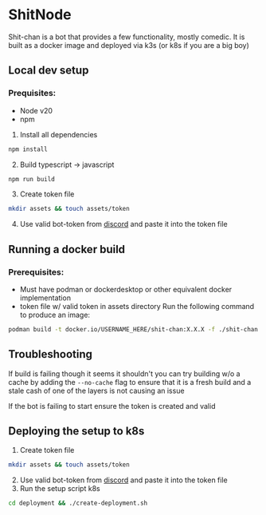 # ShitNode
Shit-chan is a bot that provides a few functionality, mostly comedic. It is built as a docker image and deployed via k3s (or k8s if you are a big boy)

## Local dev setup
### Prequisites:
- Node v20
- npm

1. Install all dependencies
```bash
npm install
```
2. Build typescript -> javascript 
```bash
npm run build
```
3. Create token file
```bash
mkdir assets && touch assets/token
```
4. Use valid bot-token from [discord](https://discord.com/developers/applications) and paste it into the token file

## Running a docker build
### Prerequisites:
 - Must have podman or dockerdesktop or other equivalent docker implementation
 - token file w/ valid token in assets directory
Run the following command to produce an image:
```bash
podman build -t docker.io/USERNAME_HERE/shit-chan:X.X.X -f ./shit-chan.dockerfile
```
## Troubleshooting
If build is failing though it seems it shouldn't you can try building w/o a cache by adding the `--no-cache` flag to ensure that it is a fresh build and a stale cash of one of the layers is not causing an issue

If the bot is failing to start ensure the token is created and valid

## Deploying the setup to k8s
1. Create token file
```bash
mkdir assets && touch assets/token
```
2. Use valid bot-token from [discord](https://discord.com/developers/applications) and paste it into the token file
3. Run the setup script k8s
```bash
cd deployment && ./create-deployment.sh
```
